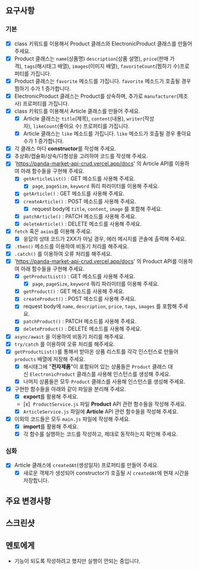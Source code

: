 
## 요구사항

### 기본
- [x]  class 키워드를 이용해서 Product 클래스와 ElectronicProduct 클래스를 만들어 주세요.
- [x]  Product 클래스는 `name`(상품명) `description`(상품 설명), `price`(판매 가격), `tags`(해시태그 배열), `images`(이미지 배열), `favoriteCount`(찜하기 수)프로퍼티를 가집니다.
- [x]  Product 클래스는 `favorite` 메소드를 가집니다. `favorite` 메소드가 호출될 경우 찜하기 수가 1 증가합니다.
- [x]  ElectronicProduct 클래스는 Product를 상속하며, 추가로 `manufacturer`(제조사) 프로퍼티를 가집니다.
- [x]  class 키워드를 이용해서 Article 클래스를 만들어 주세요.
    - [x]  Article 클래스는 `title`(제목), `content`(내용), `writer`(작성자), `likeCount`(좋아요 수) 프로퍼티를 가집니다.
    - [x]  Article 클래스는 `like` 메소드를 가집니다. `like` 메소드가 호출될 경우 좋아요 수가 1 증가합니다.
- [x]  각 클래스 마다 **constructor**를 작성해 주세요.
- [x]  추상화/캡슐화/상속/다형성을 고려하여 코드를 작성해 주세요.
- [x]  'https://panda-market-api-crud.vercel.app/docs' 의 Article API를 이용하여 아래 함수들을 구현해 주세요.
    - [x]  `getArticleList()` : GET 메소드를 사용해 주세요.
        - [x]  `page`, `pageSize`, `keyword` 쿼리 파라미터를 이용해 주세요.
    - [x]  `getArticle()` : GET 메소드를 사용해 주세요.
    - [x]  `createArticle()` : POST 메소드를 사용해 주세요.
        - [x]  request body에 `title`, `content`, `image` 를 포함해 주세요.
    - [x]  `patchArticle()` : PATCH 메소드를 사용해 주세요.
    - [x]  `deleteArticle()` : DELETE 메소드를 사용해 주세요.
- [x]  `fetch` 혹은 `axios`를 이용해 주세요.
    - [x]  응답의 상태 코드가 2XX가 아닐 경우, 에러 메시지를 콘솔에 출력해 주세요.
- [x]  `.then()` 메소드를 이용하여 비동기 처리를 해주세요.
- [x]  `.catch()` 를 이용하여 오류 처리를 해주세요.
- [x]  'https://panda-market-api-crud.vercel.app/docs' 의 Product API를 이용하여 아래 함수들을 구현해 주세요.
    - [x]   `getProductList()` : GET 메소드를 사용해 주세요.
        - [x]   `page`, `pageSize`, `keyword` 쿼리 파라미터를 이용해 주세요.
    - [x]   `getProduct()` : GET 메소드를 사용해 주세요.
    - [x]   `createProduct()` : POST 메소드를 사용해 주세요.
    - [x]  request body에 `name`, `description`, `price`, `tags`, `images` 를 포함해 주세요.
    - [x]   `patchProduct()` : PATCH 메소드를 사용해 주세요.
    - [x]   `deleteProduct()` : DELETE 메소드를 사용해 주세요.
- [x]  `async/await` 을 이용하여 비동기 처리를 해주세요.
- [x]  `try/catch` 를 이용하여 오류 처리를 해주세요.
- [x]  `getProductList()`를 통해서 받아온 상품 리스트를 각각 인스턴스로 만들어 `products` 배열에 저장해 주세요.
    - [x]  해시태그에 "**전자제품**"이 포함되어 있는 상품들은 `Product` 클래스 대신 `ElectronicProduct` 클래스를 사용해 인스턴스를 생성해 주세요.
    - [x]  나머지 상품들은 모두 `Product` 클래스를 사용해 인스턴스를 생성해 주세요.
- [x]  구현한 함수들을 아래와 같이 파일을 분리해 주세요.
    - [x]  **export**를 활용해 주세요.
    - [x]  `ProductService.js` 파일 **Product** API 관련 함수들을 작성해 주세요.
    - [x]  `ArticleService.js` 파일에 **Article** API 관련 함수들을 작성해 주세요.
- [x]  이외의 코드들은 모두 `main.js` 파일에 작성해 주세요.
    - [x]   **import**를 활용해 주세요.
    - [x]   각 함수를 실행하는 코드를 작성하고, 제대로 동작하는지 확인해 주세요.

### 심화
- [x]  Article 클래스에 `createdAt`(생성일자) 프로퍼티를 만들어 주세요.
    - [x]  새로운 객체가 생성되어 constructor가 호출될 시 `createdAt`에 현재 시간을 저장합니다.

## 주요 변경사항


## 스크린샷


## 멘토에게
- 기능이 되도록 작성하려고 했지만 실행이 안되는 중입니다.

